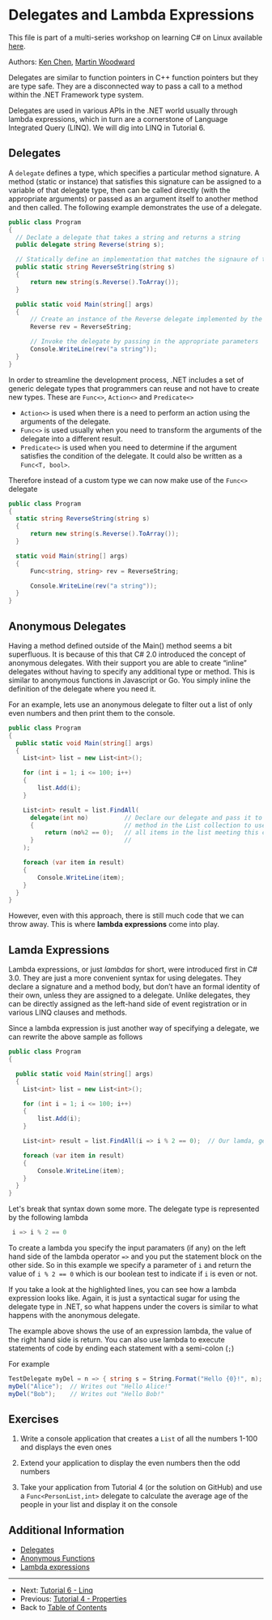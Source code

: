 # Delegates and Lambda Expressions
This file is part of a multi-series workshop on learning C# on Linux available [here](../README.md).

Authors: [Ken Chen](https://github.com/chenkennt), [Martin Woodward](https://github.com/martinwoodward)

Delegates are similar to function pointers in C++ function pointers but they are type safe.
They are a disconnected way to pass a call to a method within the .NET Framework type system.

Delegates are used in various APIs in the .NET world usually through lambda expressions,
which in turn are a cornerstone of Language Integrated Query (LINQ). We will dig into LINQ in Tutorial 6.

## Delegates

A `delegate` defines a type, which specifies a particular method signature. 
A method (static or instance) that satisfies this signature can be assigned to a variable of that delegate type,
then can be called directly (with the appropriate arguments) or passed as an argument itself to another method
and then called. The following example demonstrates the use of a delegate.

```cs
public class Program
{
  // Declate a delegate that takes a string and returns a string
  public delegate string Reverse(string s);

  // Statically define an implementation that matches the signaure of the delegate defined above
  public static string ReverseString(string s)
  {
      return new string(s.Reverse().ToArray());
  }

  public static void Main(string[] args)
  {
      // Create an instance of the Reverse delegate implemented by the ReverseString method
      Reverse rev = ReverseString;

      // Invoke the delegate by passing in the appropriate parameters
      Console.WriteLine(rev("a string"));
  }
}

```


In order to streamline the development process, .NET includes a set of generic delegate types that programmers can
reuse and not have to create new types. These are `Func<>`, `Action<>` and `Predicate<>`

 - `Action<>` is used when there is a need to perform an action using the arguments of the delegate.
 - `Func<>` is used usually when you need to transform the arguments of the delegate into a different result.
 - `Predicate<>` is used when you need to determine if the argument satisfies the condition of the delegate. 
    It could also be written as a `Func<T, bool>`.

Therefore instead of a custom type we can now make use of the `Func<>` delegate

```cs
public class Program
{
  static string ReverseString(string s)
  {
      return new string(s.Reverse().ToArray());
  }

  static void Main(string[] args)
  {
      Func<string, string> rev = ReverseString;

      Console.WriteLine(rev("a string"));
  }
}

```

## Anonymous Delegates
Having a method defined outside of the Main() method seems a bit superfluous. It is because of this that
C# 2.0 introduced the concept of anonymous delegates. With their support you are able to create 
“inline” delegates without having to specify any additional type or method. This is similar to anonymous
functions in Javascript or Go. You simply inline the definition of the delegate where you need it.

For an example, lets use an anonymous delegate to filter out a list of only
even numbers and then print them to the console.

```cs
public class Program
{
  public static void Main(string[] args)
  {
    List<int> list = new List<int>();

    for (int i = 1; i <= 100; i++)
    {
        list.Add(i);
    }

    List<int> result = list.FindAll(
      delegate(int no)          // Declare our delegate and pass it to the FindAll
      {                         // method in the List collection to use to match
          return (no%2 == 0);   // all items in the list meeting this criteria
      }                         //
    );

    foreach (var item in result)
    {
        Console.WriteLine(item);
    }
  }
}

```
However, even with this approach, there is still much code that we can throw away. This is where **lambda expressions** come into play.

## Lamda Expressions

Lambda expressions, or just *lambdas* for short, were introduced first in C# 3.0. They are just a more convenient
syntax for using delegates. They declare a signature and a method body, but don’t have an formal identity of
their own, unless they are assigned to a delegate. Unlike delegates, they can be directly assigned as the
left-hand side of event registration or in various LINQ clauses and methods.

Since a lambda expression is just another way of specifying a delegate, we can rewrite the above sample as follows
```cs
public class Program
{

  public static void Main(string[] args)
  {
    List<int> list = new List<int>();

    for (int i = 1; i <= 100; i++)
    {
        list.Add(i);
    }

    List<int> result = list.FindAll(i => i % 2 == 0);  // Our lamda, getting rid of all the boilerplate code

    foreach (var item in result)
    {
        Console.WriteLine(item);
    }
  }
}

```
Let's break that syntax down some more. The delegate type is represented by the following lambda
```c#
 i => i % 2 == 0
```
To create a lambda you specify the input paramaters (if any) on the left hand side of the lambda operator `=>`
and you put the statement block on the other side. So in this example we specify a parameter of `i` and return
the value of `i % 2 == 0` which is our boolean test to indicate if `i` is even or not.

If you take a look at the highlighted lines, you can see how a lambda expression looks like.
Again, it is just a syntactical sugar for using the delegate type in .NET, so what happens under the
covers is similar to what happens with the anonymous delegate.

The example above shows the use of an expression lambda, the value of the right hand side is return.
You can also use lambda to execute statements of code by ending each statement with a semi-colon (`;`)

For example

```c#
TestDelegate myDel = n => { string s = String.Format("Hello {0}!", n); Console.WriteLine(s); };
myDel("Alice");  // Writes out "Hello Alice!"
myDel("Bob");    // Writes out "Hello Bob!"

```

## Exercises
 1. Write a console application that creates a `List` of all the numbers 1-100 and displays the even ones

 2. Extend your application to display the even numbers then the odd numbers
 
 3. Take your application from Tutorial 4 (or the solution on GitHub) and use a `Func<PersonList,int>` delegate
    to calculate the average age of the people in your list and display it on the console


## Additional Information
 - [Delegates](https://msdn.microsoft.com/en-us/library/ms173171.aspx)
 - [Anonymous Functions](https://msdn.microsoft.com/en-us/library/bb882516.aspx)
 - [Lambda expressions](https://msdn.microsoft.com/en-us/library/bb397687.aspx)

---
 - Next: [Tutorial 6 - Linq](../006-Linq/)
 - Previous: [Tutorial 4 - Properties](../004-Properties/)
 - Back to [Table of Contents](../README.md)


